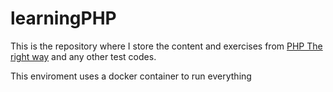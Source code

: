 # learningPHP

This is the repository where I store the content and exercises from [PHP The right way](https://youtube.com/playlist?list=PLr3d3QYzkw2xabQRUpcZ_IBk9W50M9pe-&si=7seobiJODRgqzBCO) and any other test codes.

This enviroment uses a docker container to run everything

